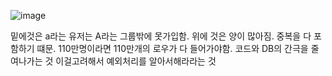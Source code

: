![image](https://user-images.githubusercontent.com/35374344/44036002-b8b07f9c-9f4b-11e8-97f9-584a5a493847.png)


밑에것은 a라는 유저는 A라는 그룹밖에 못가입함. 위에 것은 양이 많아짐. 중복을 다 포함하기 떄문. 110만명이라면 110만개의 로우가 다 들어가야함. 
코드와 DB의 간극을 줄여나가는 것
이걸고려해서 예외처리를 알아서해라라는 것
